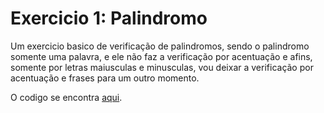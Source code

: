 # Exercicio 1: Palindromo

Um exercicio basico de verificação de palindromos, sendo o palindromo somente uma palavra, e ele não faz a verificação por acentuação e afins, somente por letras maiusculas e minusculas, vou deixar a verificação por acentuação e frases para um outro momento.

O codigo se encontra [aqui](assets/js/scripts.js).